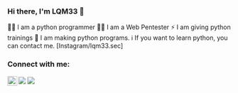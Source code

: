 ### Hi there, I'm LQM33 👋

👨‍💻 I am a python programmer
👨‍💻 I am a Web Pentester
⚡ I am giving python trainings
🧐 I am making python programs.
ℹ️ If you want to learn python, you can contact me. [Instagram/lqm33.sec]

### Connect with me:
[<img align="left" alt="lqm33.sec | Instagram" width="22px" src="https://cdn.jsdelivr.net/npm/simple-icons@v3/icons/instagram.svg" />][instagram]

[instagram]: https://instagram.com/lqm33.sec

<img align="center" src="https://github-readme-stats.vercel.app/api/?username=lqm33&theme=dark" />
<img align="center" src="https://github-readme-stats.vercel.app/api/top-langs/?username=lqm33&theme=dark" />


